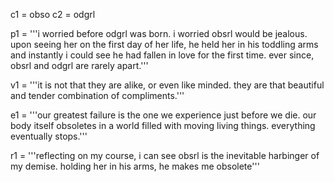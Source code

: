 
c1 = obso
c2 = odgrl

p1 = '''i worried before odgrl was born. i worried obsrl would be jealous.
upon seeing her on the first day of her life, he held her in his toddling
arms and instantly i could see he had fallen in love for the first time.
ever since, obsrl and odgrl are rarely apart.'''

v1 = '''it is not that they are alike, or even like minded. they are that 
beautiful and tender combination of compliments.'''

e1 = '''our greatest failure is the one we experience just before we die.
our body itself obsoletes in a world filled with moving living 
things. everything eventually stops.'''

r1 = '''reflecting on my course, i can see obsrl is the inevitable
harbinger of my demise. holding her in his arms, he makes me obsolete'''
